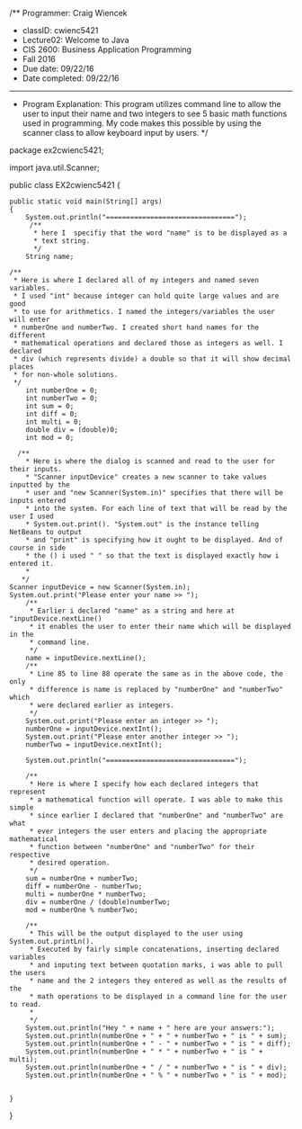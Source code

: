   /** Programmer: Craig Wiencek
  * classID: cwienc5421
  * Lecture02: Welcome to Java
  * CIS 2600: Business Application Programming
  * Fall 2016
  * Due date: 09/22/16
  * Date completed: 09/22/16
  **************************************
  * Program Explanation: This program utilizes command line to allow the user to input their name and two integers to see 5 basic math functions used in programming. My code makes this possible by using the scanner class to allow keyboard input by users.
*/


package ex2cwienc5421;
 
import java.util.Scanner;

public class EX2cwienc5421 {


    public static void main(String[] args)
    {
        System.out.println("================================");
         /**
          * here I  specifiy that the word "name" is to be displayed as a
          * text string.
          */      
        String name;
        
    /**
     * Here is where I declared all of my integers and named seven variables.
     * I used "int" because integer can hold quite large values and are good 
     * to use for arithmetics. I named the integers/variables the user will enter
     * numberOne and numberTwo. I created short hand names for the different
     * mathematical operations and declared those as integers as well. I declared
     * div (which represents divide) a double so that it will show decimal places 
     * for non-whole solutions.
     */
        int numberOne = 0;
        int numberTwo = 0;
        int sum = 0;
        int diff = 0;
        int multi = 0;
        double div = (double)0;
        int mod = 0;

      /**
        * Here is where the dialog is scanned and read to the user for their inputs. 
        * "Scanner inputDevice" creates a new scanner to take values inputted by the
        * user and "new Scanner(System.in)" specifies that there will be inputs entered
        * into the system. For each line of text that will be read by the user I used
        * System.out.print(). "System.out" is the instance telling NetBeans to output
        * and "print" is specifying how it ought to be displayed. And of course in side 
        * the () i used " " so that the text is displayed exactly how i entered it.
        * 
       */       
    Scanner inputDevice = new Scanner(System.in);    
    System.out.print("Please enter your name >> ");
        /**
         * Earlier i declared "name" as a string and here at "inputDevice.nextLine()
         * it enables the user to enter their name which will be displayed in the
         * command line.
         */
        name = inputDevice.nextLine();
        /**
         * Line 85 to line 88 operate the same as in the above code, the only 
         * difference is name is replaced by "numberOne" and "numberTwo" which
         * were declared earlier as integers.
         */
        System.out.print("Please enter an integer >> ");
        numberOne = inputDevice.nextInt();
        System.out.print("Please enter another integer >> ");
        numberTwo = inputDevice.nextInt();
        
        System.out.println("================================");
                
        /**
         * Here is where I specify how each declared integers that represent
         * a mathematical function will operate. I was able to make this simple
         * since earlier I declared that "numberOne" and "numberTwo" are what
         * ever integers the user enters and placing the appropriate mathematical
         * function between "numberOne" and "numberTwo" for their respective
         * desired operation.
         */
        sum = numberOne + numberTwo;
        diff = numberOne - numberTwo;
        multi = numberOne * numberTwo;
        div = numberOne / (double)numberTwo;
        mod = numberOne % numberTwo;
             
        /**
         * This will be the output displayed to the user using System.out.printLn().
         * Executed by fairly simple concatenations, inserting declared variables
         * and inputing text between quotation marks, i was able to pull the users
         * name and the 2 integers they entered as well as the results of the 
         * math operations to be displayed in a command line for the user to read.
         * 
         */    
        System.out.println("Hey " + name + " here are your answers:");
        System.out.println(numberOne + " + " + numberTwo + " is " + sum);
        System.out.println(numberOne + " - " + numberTwo + " is " + diff);
        System.out.println(numberOne + " * " + numberTwo + " is " + multi);
        System.out.println(numberOne + " / " + numberTwo + " is " + div);
        System.out.println(numberOne + " % " + numberTwo + " is " + mod);

        
    }
    
}
